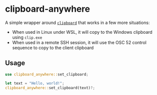 # clipboard-anywhere

A simple wrapper around [`clipboard`](https://lib.rs/crates/clipboard) that works in a few more situations:

- When used in Linux under WSL, it will copy to the Windows clipboard using `clip.exe`
- When used in a remote SSH session, it will use the OSC 52 control sequence to copy to the client clipboard

## Usage

```rust
use clipboard_anywhere::set_clipboard;

let text = "Hello, world!";
clipboard_anywhere::set_clipboard(text)?;
```
